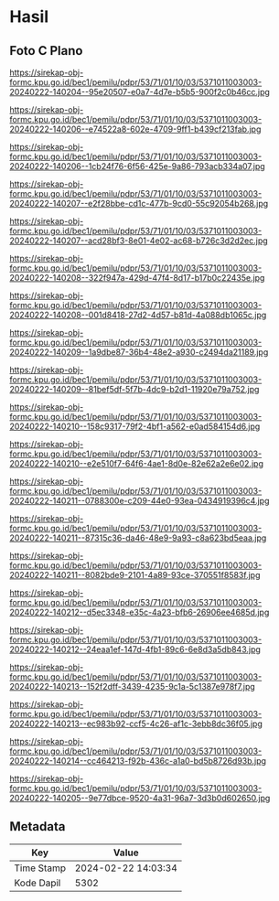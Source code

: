 # Hasil

## Foto C Plano

https://sirekap-obj-formc.kpu.go.id/bec1/pemilu/pdpr/53/71/01/10/03/5371011003003-20240222-140204--95e20507-e0a7-4d7e-b5b5-900f2c0b46cc.jpg

https://sirekap-obj-formc.kpu.go.id/bec1/pemilu/pdpr/53/71/01/10/03/5371011003003-20240222-140206--e74522a8-602e-4709-9ff1-b439cf213fab.jpg

https://sirekap-obj-formc.kpu.go.id/bec1/pemilu/pdpr/53/71/01/10/03/5371011003003-20240222-140206--1cb24f76-6f56-425e-9a86-793acb334a07.jpg

https://sirekap-obj-formc.kpu.go.id/bec1/pemilu/pdpr/53/71/01/10/03/5371011003003-20240222-140207--e2f28bbe-cd1c-477b-9cd0-55c92054b268.jpg

https://sirekap-obj-formc.kpu.go.id/bec1/pemilu/pdpr/53/71/01/10/03/5371011003003-20240222-140207--acd28bf3-8e01-4e02-ac68-b726c3d2d2ec.jpg

https://sirekap-obj-formc.kpu.go.id/bec1/pemilu/pdpr/53/71/01/10/03/5371011003003-20240222-140208--322f947a-429d-47f4-8d17-b17b0c22435e.jpg

https://sirekap-obj-formc.kpu.go.id/bec1/pemilu/pdpr/53/71/01/10/03/5371011003003-20240222-140208--001d8418-27d2-4d57-b81d-4a088db1065c.jpg

https://sirekap-obj-formc.kpu.go.id/bec1/pemilu/pdpr/53/71/01/10/03/5371011003003-20240222-140209--1a9dbe87-36b4-48e2-a930-c2494da21189.jpg

https://sirekap-obj-formc.kpu.go.id/bec1/pemilu/pdpr/53/71/01/10/03/5371011003003-20240222-140209--81bef5df-5f7b-4dc9-b2d1-11920e79a752.jpg

https://sirekap-obj-formc.kpu.go.id/bec1/pemilu/pdpr/53/71/01/10/03/5371011003003-20240222-140210--158c9317-79f2-4bf1-a562-e0ad584154d6.jpg

https://sirekap-obj-formc.kpu.go.id/bec1/pemilu/pdpr/53/71/01/10/03/5371011003003-20240222-140210--e2e510f7-64f6-4ae1-8d0e-82e62a2e6e02.jpg

https://sirekap-obj-formc.kpu.go.id/bec1/pemilu/pdpr/53/71/01/10/03/5371011003003-20240222-140211--0788300e-c209-44e0-93ea-0434919396c4.jpg

https://sirekap-obj-formc.kpu.go.id/bec1/pemilu/pdpr/53/71/01/10/03/5371011003003-20240222-140211--87315c36-da46-48e9-9a93-c8a623bd5eaa.jpg

https://sirekap-obj-formc.kpu.go.id/bec1/pemilu/pdpr/53/71/01/10/03/5371011003003-20240222-140211--8082bde9-2101-4a89-93ce-370551f8583f.jpg

https://sirekap-obj-formc.kpu.go.id/bec1/pemilu/pdpr/53/71/01/10/03/5371011003003-20240222-140212--d5ec3348-e35c-4a23-bfb6-26906ee4685d.jpg

https://sirekap-obj-formc.kpu.go.id/bec1/pemilu/pdpr/53/71/01/10/03/5371011003003-20240222-140212--24eaa1ef-147d-4fb1-89c6-6e8d3a5db843.jpg

https://sirekap-obj-formc.kpu.go.id/bec1/pemilu/pdpr/53/71/01/10/03/5371011003003-20240222-140213--152f2dff-3439-4235-9c1a-5c1387e978f7.jpg

https://sirekap-obj-formc.kpu.go.id/bec1/pemilu/pdpr/53/71/01/10/03/5371011003003-20240222-140213--ec983b92-ccf5-4c26-af1c-3ebb8dc36f05.jpg

https://sirekap-obj-formc.kpu.go.id/bec1/pemilu/pdpr/53/71/01/10/03/5371011003003-20240222-140214--cc464213-f92b-436c-a1a0-bd5b8726d93b.jpg

https://sirekap-obj-formc.kpu.go.id/bec1/pemilu/pdpr/53/71/01/10/03/5371011003003-20240222-140205--9e77dbce-9520-4a31-96a7-3d3b0d602650.jpg


## Metadata

| Key        | Value               |
| ---------- | ------------------- |
| Time Stamp | 2024-02-22 14:03:34 |
| Kode Dapil | 5302                |



